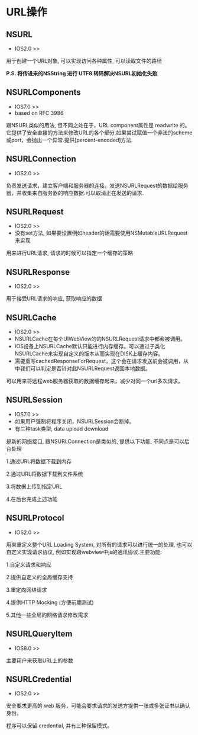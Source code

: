 # URL操作

## NSURL

* IOS2.0 >>

用于创建一个URL对象, 可以实现访问各种属性, 可以读取文件的路径

**P.S. 将传进来的NSString 进行 UTF8 转码解决NSURL初始化失败**

## NSURLComponents

* IOS7.0 >>
* based on RFC 3986

跟NSURL类似的用法, 但不同之处在于，URL component属性是 readwrite 的。它提供了安全直接的方法来修改URL的各个部分.如果尝试赋值一个非法的scheme或port，会抛出一个异常.提供[percent-encoded]方法.

## NSURLConnection

* IOS2.0 >>

负责发送请求，建立客户端和服务器的连接。发送NSURLRequest的数据给服务器，并收集来自服务器的响应数据.可以取消正在发送的请求.

## NSURLRequest

* IOS2.0 >>
* 没有set方法, 如果要设置例如header的话需要使用NSMutableURLRequest来实现

用来进行URL请求, 请求的时候可以指定一个缓存的策略

## NSURLResponse

* IOS2.0 >>

用于接受URL请求的响应, 获取响应的数据

## NSURLCache

* IOS2.0 >>
* NSURLCache在每个UIWebView的的NSURLRequest请求中都会被调用。
* iOS设备上NSURLCache默认只能进行内存缓存。可以通过子类化NSURLCache来实现自定义的版本从而实现在DISK上缓存内容。
* 需要重写cachedResponseForRequest，这个会在请求发送前会被调用，从中我们可以判定是否针对此NSURLRequest返回本地数据。

可以用来将远程web服务器获取的数据缓存起来，减少对同一个url多次请求。

## NSURLSession

* IOS7.0 >>
* 如果用户强制将程序关闭，NSURLSession会断掉。
* 有三种task类型, data upload download

是新的网络接口, 跟NSURLConnection是类似的, 提供以下功能, 不同点是可以后台处理 

1.通过URL将数据下载到内存

2.通过URL将数据下载到文件系统

3.将数据上传到指定URL

4.在后台完成上述功能

## NSURLProtocol

* IOS2.0 >>

用来重定义整个URL Loading System, 对所有的请求可以进行统一的处理, 也可以自定义实现请求协议, 例如实现跟webview中js的通讯协议.主要功能:

1.自定义请求和响应

2.提供自定义的全局缓存支持

3.重定向网络请求

4.提供HTTP Mocking (方便前期测试)

5.其他一些全局的网络请求修改需求

## NSURLQueryItem

* IOS8.0 >>

主要用户来获取URL上的参数

## NSURLCredential

* IOS2.0 >>

安全要求更高的 web 服务，可能会要求请求的发送方提供一张或多张证书以确认身份。

程序可以保留 credential, 并有三种保留模式。


